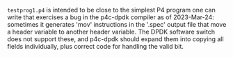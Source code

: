 `testprog1.p4` is intended to be close to the simplest P4 program one
can write that exercises a bug in the p4c-dpdk compiler as of
2023-Mar-24: sometimes it generates 'mov' instructions in the '.spec'
output file that move a header variable to another header variable.
The DPDK software switch does not support these, and p4c-dpdk should
expand them into copying all fields individually, plus correct code
for handling the valid bit.
